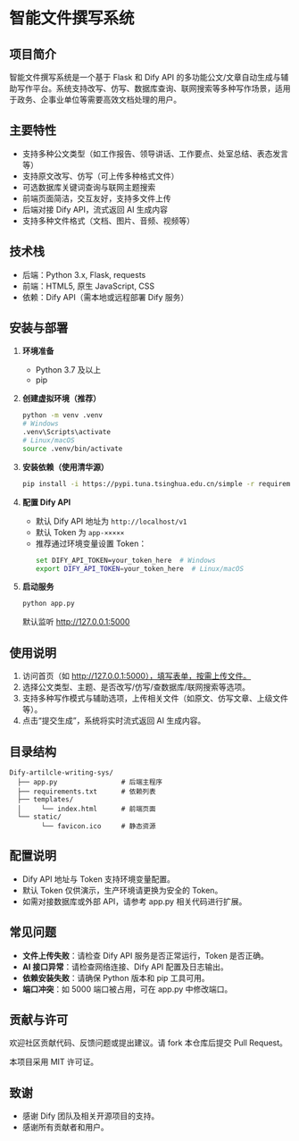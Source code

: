 # 智能文件撰写系统

## 项目简介

智能文件撰写系统是一个基于 Flask 和 Dify API 的多功能公文/文章自动生成与辅助写作平台。系统支持改写、仿写、数据库查询、联网搜索等多种写作场景，适用于政务、企事业单位等需要高效文档处理的用户。

## 主要特性

- 支持多种公文类型（如工作报告、领导讲话、工作要点、处室总结、表态发言等）
- 支持原文改写、仿写（可上传多种格式文件）
- 可选数据库关键词查询与联网主题搜索
- 前端页面简洁，交互友好，支持多文件上传
- 后端对接 Dify API，流式返回 AI 生成内容
- 支持多种文件格式（文档、图片、音频、视频等）

## 技术栈

- 后端：Python 3.x, Flask, requests
- 前端：HTML5, 原生 JavaScript, CSS
- 依赖：Dify API（需本地或远程部署 Dify 服务）

## 安装与部署

1. **环境准备**
   - Python 3.7 及以上
   - pip

2. **创建虚拟环境（推荐）**
   ```bash
   python -m venv .venv
   # Windows
   .venv\Scripts\activate
   # Linux/macOS
   source .venv/bin/activate
   ```

3. **安装依赖（使用清华源）**
   ```bash
   pip install -i https://pypi.tuna.tsinghua.edu.cn/simple -r requirements.txt
   ```

4. **配置 Dify API**
   - 默认 Dify API 地址为 `http://localhost/v1`
   - 默认 Token 为 `app-×××××`
   - 推荐通过环境变量设置 Token：
     ```bash
     set DIFY_API_TOKEN=your_token_here  # Windows
     export DIFY_API_TOKEN=your_token_here  # Linux/macOS
     ```

5. **启动服务**
   ```bash
   python app.py
   ```
   默认监听 http://127.0.0.1:5000

## 使用说明

1. 访问首页（如 http://127.0.0.1:5000），填写表单，按需上传文件。
2. 选择公文类型、主题、是否改写/仿写/查数据库/联网搜索等选项。
3. 支持多种写作模式与辅助选项，上传相关文件（如原文、仿写文章、上级文件等）。
4. 点击“提交生成”，系统将实时流式返回 AI 生成内容。

## 目录结构

```
Dify-artilcle-writing-sys/
  ├── app.py                # 后端主程序
  ├── requirements.txt      # 依赖列表
  ├── templates/
  │     └── index.html      # 前端页面
  └── static/
        └── favicon.ico     # 静态资源
```

## 配置说明

- Dify API 地址与 Token 支持环境变量配置。
- 默认 Token 仅供演示，生产环境请更换为安全的 Token。
- 如需对接数据库或外部 API，请参考 app.py 相关代码进行扩展。

## 常见问题

- **文件上传失败**：请检查 Dify API 服务是否正常运行，Token 是否正确。
- **AI 接口异常**：请检查网络连接、Dify API 配置及日志输出。
- **依赖安装失败**：请确保 Python 版本和 pip 工具可用。
- **端口冲突**：如 5000 端口被占用，可在 app.py 中修改端口。

## 贡献与许可

欢迎社区贡献代码、反馈问题或提出建议。请 fork 本仓库后提交 Pull Request。

本项目采用 MIT 许可证。

## 致谢

- 感谢 Dify 团队及相关开源项目的支持。
- 感谢所有贡献者和用户。 